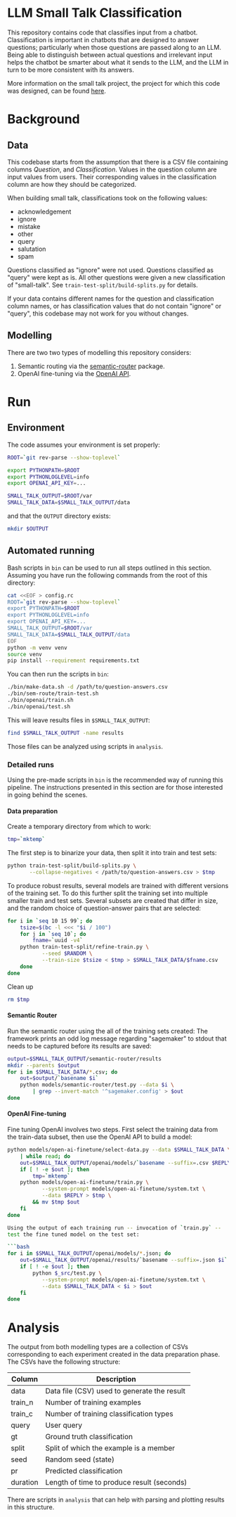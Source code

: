 # LLM Small Talk Classification

This repository contains code that classifies input from a
chatbot. Classification is important in chatbots that are designed to
answer questions; particularly when those questions are passed along
to an LLM. Being able to distinguish between actual questions and
irrelevant input helps the chatbot be smarter about what it sends to
the LLM, and the LLM in turn to be more consistent with its answers.

More information on the small talk project, the project for which this
code was designed, can be found
[here](https://docs.google.com/document/d/1q7GWzrLkTf4lrTYQsXjzUrnfuQ-nLzw7fjH16Zr9cSI/edit?usp=sharing).

# Background

## Data

This codebase starts from the assumption that there is a CSV file
containing columns _Question_, and _Classification_. Values in the
question column are input values from users. Their corresponding
values in the classification column are how they should be
categorized.

When building small talk, classifications took on the following
values:

* acknowledgement
* ignore
* mistake
* other
* query
* salutation
* spam

Questions classified as "ignore" were not used. Questions classified
as "query" were kept as is. All other questions were given a new
classification of "small-talk". See `train-test-split/build-splits.py`
for details.

If your data contains different names for the question and
classification column names, or has classification values that do not
contain "ignore" or "query", this codebase may not work for you
without changes.

## Modelling

There are two two types of modelling this repository considers:

1. Semantic routing via the [semantic-router](https://github.com/aurelio-labs/semantic-router) package.
2. OpenAI fine-tuning via the [OpenAI API](https://platform.openai.com/docs/api-reference/fine-tuning).

# Run

## Environment

The code assumes your environment is set properly:

```bash
ROOT=`git rev-parse --show-toplevel`

export PYTHONPATH=$ROOT
export PYTHONLOGLEVEL=info
export OPENAI_API_KEY=...

SMALL_TALK_OUTPUT=$ROOT/var
SMALL_TALK_DATA=$SMALL_TALK_OUTPUT/data
```

and that the `OUTPUT` directory exists:

```bash
mkdir $OUTPUT
```

## Automated running

Bash scripts in `bin` can be used to run all steps outlined in this
section. Assuming you have run the following commands from the root of
this directory:

```bash
cat <<EOF > config.rc
ROOT=`git rev-parse --show-toplevel`
export PYTHONPATH=$ROOT
export PYTHONLOGLEVEL=info
export OPENAI_API_KEY=...
SMALL_TALK_OUTPUT=$ROOT/var
SMALL_TALK_DATA=$SMALL_TALK_OUTPUT/data
EOF
python -m venv venv
source venv
pip install --requirement requirements.txt
```

You can then run the scripts in `bin`:

```bash
./bin/make-data.sh -d /path/to/question-answers.csv
./bin/sem-route/train-test.sh
./bin/openai/train.sh
./bin/openai/test.sh
```

This will leave results files in `$SMALL_TALK_OUTPUT`:

```bash
find $SMALL_TALK_OUTPUT -name results
```

Those files can be analyzed using scripts in `analysis`.


### Detailed runs

Using the pre-made scripts in `bin` is the recommended way of running
this pipeline. The instructions presented in this section are for
those interested in going behind the scenes.

#### Data preparation

Create a temporary directory from which to work:

```bash
tmp=`mktemp`
```

The first step is to binarize your data, then split it into train and
test sets:

```bash
python train-test-split/build-splits.py \
       --collapse-negatives < /path/to/question-answers.csv > $tmp
```

To produce robust results, several models are trained with different
versions of the training set. To do this further split the training
set into multiple smaller train and test sets. Several subsets are
created that differ in size, and the random choice of question-answer
pairs that are selected:

```bash
for i in `seq 10 15 99`; do
    tsize=$(bc -l <<< "$i / 100")
    for j in `seq 10`; do
        fname=`uuid -v4`
	python train-test-split/refine-train.py \
	       --seed $RANDOM \
	       --train-size $tsize < $tmp > $SMALL_TALK_DATA/$fname.csv
    done
done
```

Clean up
```bash
rm $tmp
```

#### Semantic Router

Run the semantic router using the all of the training sets created:
The framework prints an odd log message regarding "sagemaker" to
stdout that needs to be captured before its results are saved:

```bash
output=$SMALL_TALK_OUTPUT/semantic-router/results
mkdir --parents $output
for i in $SMALL_TALK_DATA/*.csv; do
    out=$output/`basename $i`
    python models/semantic-router/test.py --data $i \
        | grep --invert-match '^sagemaker.config' > $out
done
```

#### OpenAI Fine-tuning

Fine tuning OpenAI involves two steps. First select the training data
from the train-data subset, then use the OpenAI API to build a model:

```bash
python models/open-ai-finetune/select-data.py --data $SMALL_TALK_DATA \
    | while read; do
    out=$SMALL_TALK_OUTPUT/openai/models/`basename --suffix=.csv $REPLY`.json
    if [ ! -e $out ]; then
        tmp=`mktemp`
	python models/open-ai-finetune/train.py \
	       --system-prompt models/open-ai-finetune/system.txt \
	       --data $REPLY > $tmp \
	    && mv $tmp $out
    fi
done

Using the output of each training run -- invocation of `train.py` --
test the fine tuned model on the test set:

```bash
for i in $SMALL_TALK_OUTPUT/openai/models/*.json; do
    out=$SMALL_TALK_OUTPUT/openai/results/`basename --suffix=.json $i`.csv
    if [ ! -e $out ]; then
        python $_src/test.py \
	       --system-prompt models/open-ai-finetune/system.txt \
	       --data $SMALL_TALK_DATA < $i > $out
    fi
done
```

# Analysis

The output from both modelling types are a collection of CSVs
corresponding to each experiment created in the data preparation
phase. The CSVs have the following structure:

| Column | Description |
|--- |---
| data | Data file (CSV) used to generate the result |
| train_n | Number of training examples |
| train_c | Number of training classification types |
| query | User query |
| gt | Ground truth classification |
| split | Split of which the example is a member |
| seed | Random seed (state) |
| pr | Predicted classification |
| duration | Length of time to produce result (seconds) |

There are scripts in `analysis` that can help with parsing and
plotting results in this structure.
